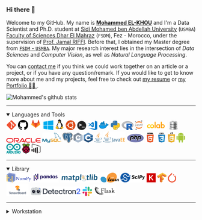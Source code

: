 ### Hi there 🤗

<!-- <img src="https://raw.githubusercontent.com/m-elkhou/m-elkhou/main/assets/m.elkhou.svg" align="right" width="200"> -->

Welcome to my GitHub. My name is [**Mohammed EL-KHOU**](https://m-elkhou.github.io/) and I'm a Data Scientist and Ph.D. student at [Sidi Mohamed ben Abdellah University](http://www.usmba.ac.ma/) (`USMBA`) [Faculty of Sciences Dhar El Mahraz](http://www.fsdmfes.ac.ma/) (`FSDM`), Fez - Morocco, under the supervision of [Prof. Jamal RIFFI](https://scholar.google.com/citations?user=DPK9m_YAAAAJ&hl). Before that, I obtained my Master degree from [`FSDM` - `USMBA`](http://www.fsdmfes.ac.ma/). My major research interest lies in the intersection of *Data Sciences* and *Computer Vision*, as well as *Natural Language Processing*.

You can [contact me](mailto:m.elkhou@hotmail@.com) if you think we could work together on an article or a project, or if you have any question/remark. If you would like to get to know more about me and my projects, feel free to check out [my resume](https://drive.google.com/file/d/11Rcy_J3zfErbsgQcAbQGsLGP6zWf-wMf/view) or [my Portfolio  👨‍💻 ](https://m-elkhou.github.io/).


![Mohammed's github stats](https://github-readme-stats.vercel.app/api?username=m-elkhou&show_icons=true&theme=vision-friendly-dark)

---

<details open>
<summary>Languages and Tools</summary>
<div align="left" >
<img alt="Git" height=27px src="assets/Git_icon.svg.png" />
<img alt="GitHub" height=27px src="assets/github.svg" />
<img alt="GitLab" height=33px src="assets/gitlab.png" />
<img alt="microsoft-windows" height=26px src="assets/microsoft-windows-22.svg" />
<img alt="Linux" height=30px src="assets/Tux.svg" />
<img alt="Ubuntu" height=26px src="assets/ubuntu-4.svg" />
<img alt="Terminal" height=25px src="assets/terminal.png" />
<img alt="Visual Studio Code" height=25px src="assets/vs_code.png" />
<img alt="Docker" height=27px src="assets/docker.svg" />
<img alt="Python" height=26px src="assets/python.svg" />
<img alt="R" height=24px src="assets/r.svg" />
<img alt="Jupyter Notebook" height=26px src="assets/jupyter.svg" />
<img alt="Google Colab" width="60px" src="assets/colab.png" />
<img alt="SQL" height=26px src="assets/pngfuel.com.png" />
<img alt="Oracle" height=12px src="assets/oracle-6.svg" />
<img alt="My SQL" height=26px src="assets/mysql-official.svg" />
<img alt="Postgresql" height=26px src="assets/Postgresql_elephant.svg" />
<img alt="C" height=26px src="assets/cpp.svg" />
<img alt="C++" height=26px src="assets/c.svg" />
<img alt="java" width="20px" src="assets/java.svg" />
<img alt="JEE" width="60px" src="assets/jee.svg" />
<img alt="PHP" height=24px src="assets/new-php-logo.svg" />
<img alt="HTML" width="26px" src="assets/html.png" />
<img alt="CSS" width="26px" src="assets/css.png" />
<img alt="javascript" width="19px" src="assets/javascript-4.svg" />
<img alt="Android" height=26px src="assets/android.svg" />
<img alt="arduino" height=26px src="assets/arduino.svg" />
<img alt="raspberry-pi" height=26px src="assets/raspberry-pi.svg" />
<img alt="power-bi" height=26px src="assets/power-bi.svg" />
</div>
</details>

---

<details open>
<summary>Library</summary>
<div align="left" >
<img alt="Numpy" height=26px src="assets/numpy.png" />
<img alt="Pandas" height=28px src="assets/pandas.png" />
<img alt="Matplotlib" height=25px src="assets/Matplotlib.svg" />
<img alt="scikit_learn" height=26px src="assets/scikit_learn.svg" />
<img alt="SciPy" height=26px src="assets/scipy.png" />
<img alt="Keras" height=25px src="assets/keras.svg.png" />
<img alt="Tensorflow" height=26px src="assets/Tensorflow_logo.svg.png" />
<img alt="Torch" height=26px src="assets/torch.png" />
<img alt="Tensorboard" height=33px src="assets/tensorboard-logo-social.png" />
<img alt="Detectron2" height=25px src="assets/detectron.svg" />
<img alt="slack" height=25px src="assets/slack-new-logo.svg" />
<img alt="Flask" height=30px src="assets/flask.svg" />
</div>
</details>

---

<details>
<summary>Workstation</summary>
<p>
  <a href="https://www.archlinux.org/" target="_blank"><img src="https://img.shields.io/badge/arch%20linux-1793D1?logo=arch-linux&logoColor=white&style=for-the-badge"/></a>
  <a href="https://kde.org/" target="_blank"><img src="https://img.shields.io/badge/kde%20plasma-%230095D5.svg?&style=for-the-badge&logo=kde&logoColor=white"/></a>
  <a href="#" target="_blank"><img src="https://img.shields.io/badge/intel-core%20i7-%230071C5.svg?&style=for-the-badge&logo=intel&logoColor=white"/></a>
  <a href="#" target="_blank"><img src="https://img.shields.io/badge/nvidia-gt-%2376B900.svg?&style=for-the-badge&logo=nvidia&logoColor=white"/></a>
</p>
</details>
